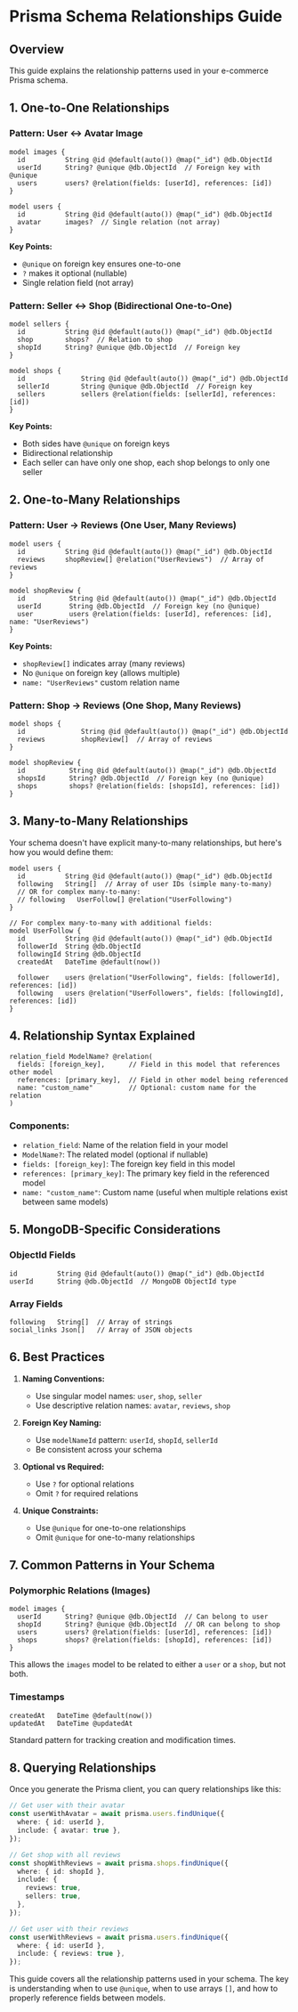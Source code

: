 # Prisma Schema Relationships Guide

## Overview

This guide explains the relationship patterns used in your e-commerce Prisma schema.

## 1. One-to-One Relationships

### Pattern: User ↔ Avatar Image

```prisma
model images {
  id          String @id @default(auto()) @map("_id") @db.ObjectId
  userId      String? @unique @db.ObjectId  // Foreign key with @unique
  users       users? @relation(fields: [userId], references: [id])
}

model users {
  id          String @id @default(auto()) @map("_id") @db.ObjectId
  avatar      images?  // Single relation (not array)
}
```

**Key Points:**

- `@unique` on foreign key ensures one-to-one
- `?` makes it optional (nullable)
- Single relation field (not array)

### Pattern: Seller ↔ Shop (Bidirectional One-to-One)

```prisma
model sellers {
  id          String @id @default(auto()) @map("_id") @db.ObjectId
  shop        shops?  // Relation to shop
  shopId      String? @unique @db.ObjectId  // Foreign key
}

model shops {
  id              String @id @default(auto()) @map("_id") @db.ObjectId
  sellerId        String @unique @db.ObjectId  // Foreign key
  sellers         sellers @relation(fields: [sellerId], references: [id])
}
```

**Key Points:**

- Both sides have `@unique` on foreign keys
- Bidirectional relationship
- Each seller can have only one shop, each shop belongs to only one seller

## 2. One-to-Many Relationships

### Pattern: User → Reviews (One User, Many Reviews)

```prisma
model users {
  id          String @id @default(auto()) @map("_id") @db.ObjectId
  reviews     shopReview[] @relation("UserReviews")  // Array of reviews
}

model shopReview {
  id           String @id @default(auto()) @map("_id") @db.ObjectId
  userId       String @db.ObjectId  // Foreign key (no @unique)
  user         users @relation(fields: [userId], references: [id], name: "UserReviews")
}
```

**Key Points:**

- `shopReview[]` indicates array (many reviews)
- No `@unique` on foreign key (allows multiple)
- `name: "UserReviews"` custom relation name

### Pattern: Shop → Reviews (One Shop, Many Reviews)

```prisma
model shops {
  id              String @id @default(auto()) @map("_id") @db.ObjectId
  reviews         shopReview[]  // Array of reviews
}

model shopReview {
  id           String @id @default(auto()) @map("_id") @db.ObjectId
  shopsId      String? @db.ObjectId  // Foreign key (no @unique)
  shops        shops? @relation(fields: [shopsId], references: [id])
}
```

## 3. Many-to-Many Relationships

Your schema doesn't have explicit many-to-many relationships, but here's how you would define them:

```prisma
model users {
  id          String @id @default(auto()) @map("_id") @db.ObjectId
  following   String[]  // Array of user IDs (simple many-to-many)
  // OR for complex many-to-many:
  // following   UserFollow[] @relation("UserFollowing")
}

// For complex many-to-many with additional fields:
model UserFollow {
  id          String @id @default(auto()) @map("_id") @db.ObjectId
  followerId  String @db.ObjectId
  followingId String @db.ObjectId
  createdAt   DateTime @default(now())

  follower    users @relation("UserFollowing", fields: [followerId], references: [id])
  following   users @relation("UserFollowers", fields: [followingId], references: [id])
}
```

## 4. Relationship Syntax Explained

```prisma
relation_field ModelName? @relation(
  fields: [foreign_key],      // Field in this model that references other model
  references: [primary_key],  // Field in other model being referenced
  name: "custom_name"         // Optional: custom name for the relation
)
```

### Components:

- `relation_field`: Name of the relation field in your model
- `ModelName?`: The related model (optional if nullable)
- `fields: [foreign_key]`: The foreign key field in this model
- `references: [primary_key]`: The primary key field in the referenced model
- `name: "custom_name"`: Custom name (useful when multiple relations exist between same models)

## 5. MongoDB-Specific Considerations

### ObjectId Fields

```prisma
id          String @id @default(auto()) @map("_id") @db.ObjectId
userId      String @db.ObjectId  // MongoDB ObjectId type
```

### Array Fields

```prisma
following   String[]  // Array of strings
social_links Json[]   // Array of JSON objects
```

## 6. Best Practices

1. **Naming Conventions:**

   - Use singular model names: `user`, `shop`, `seller`
   - Use descriptive relation names: `avatar`, `reviews`, `shop`

2. **Foreign Key Naming:**

   - Use `modelNameId` pattern: `userId`, `shopId`, `sellerId`
   - Be consistent across your schema

3. **Optional vs Required:**

   - Use `?` for optional relations
   - Omit `?` for required relations

4. **Unique Constraints:**
   - Use `@unique` for one-to-one relationships
   - Omit `@unique` for one-to-many relationships

## 7. Common Patterns in Your Schema

### Polymorphic Relations (Images)

```prisma
model images {
  userId      String? @unique @db.ObjectId  // Can belong to user
  shopId      String? @unique @db.ObjectId  // OR can belong to shop
  users       users? @relation(fields: [userId], references: [id])
  shops       shops? @relation(fields: [shopId], references: [id])
}
```

This allows the `images` model to be related to either a `user` or a `shop`, but not both.

### Timestamps

```prisma
createdAt   DateTime @default(now())
updatedAt   DateTime @updatedAt
```

Standard pattern for tracking creation and modification times.

## 8. Querying Relationships

Once you generate the Prisma client, you can query relationships like this:

```typescript
// Get user with their avatar
const userWithAvatar = await prisma.users.findUnique({
  where: { id: userId },
  include: { avatar: true },
});

// Get shop with all reviews
const shopWithReviews = await prisma.shops.findUnique({
  where: { id: shopId },
  include: {
    reviews: true,
    sellers: true,
  },
});

// Get user with their reviews
const userWithReviews = await prisma.users.findUnique({
  where: { id: userId },
  include: { reviews: true },
});
```

This guide covers all the relationship patterns used in your schema. The key is understanding when to use `@unique`, when to use arrays `[]`, and how to properly reference fields between models.
